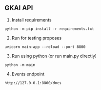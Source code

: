 ## GKAI API

1. Install requirements
```commandline
python -m pip install -r requirements.txt
```

2. Run for testing proposes
```commandline
uvicorn main:app --reload --port 8800
```

3. Run using python (or run main.py directly)
```commandline
python -m main
```

4. Events endpoint
```
http://127.0.0.1:8800/docs
```
